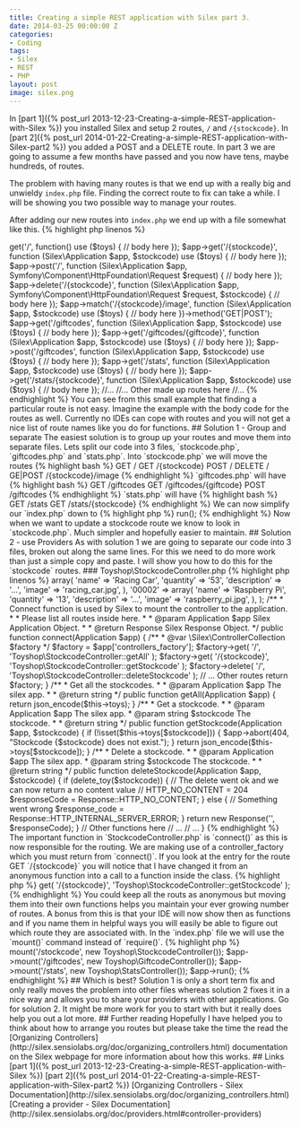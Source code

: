 ```yaml
---
title: Creating a simple REST application with Silex part 3.
date: 2014-03-25 00:00:00 Z
categories:
- Coding
tags:
- Silex
- REST
- PHP
layout: post
image: silex.png
---
```


In [part 1]({% post_url 2013-12-23-Creating-a-simple-REST-application-with-Silex %}) you installed Silex and setup 2 routes, `/` and `/{stockcode}`.
In [part 2]({% post_url 2014-01-22-Creating-a-simple-REST-application-with-Silex-part2 %}) you added a POST and a DELETE route.  In part 3 we are going to
assume a few months have passed and you now have tens, maybe hundreds, of routes.

The problem with having many routes is that we end up with a really big and unwieldy `index.php` file.  Finding the correct route to fix can take a while.
I will be showing you two possible way to manage your routes.
<!-- more -->

After adding our new routes into `index.php` we end up with a file somewhat like this.
{% highlight php linenos %}
<?php

$app->get('/', function() use ($toys) {
    // body here
});

$app->get('/{stockcode}', function (Silex\Application $app, $stockcode) use ($toys) {
    // body here
});

$app->post('/', function (Silex\Application $app, Symfony\Component\HttpFoundation\Request $request) {
    // body here
});

$app->delete('/{stockcode}', function (Silex\Application $app, Symfony\Component\HttpFoundation\Request $request, $stockcode) {
    // body here
});

$app->match('/{stockcode}/image', function (Silex\Application $app, $stockcode) use ($toys) {     
    // body here
})->method('GET|POST');

$app->get('/giftcodes', function (Silex\Application $app, $stockcode) use ($toys) {     
    // body here
});

$app->get('/giftcodes/{giftcode}', function (Silex\Application $app, $stockcode) use ($toys) {     
    // body here
});

$app->post('/giftcodes', function (Silex\Application $app, $stockcode) use ($toys) {     
    // body here
});

$app->get('/stats', function (Silex\Application $app, $stockcode) use ($toys) {     
    // body here
});

$app->get('/stats/{stockcode}', function (Silex\Application $app, $stockcode) use ($toys) {     
    // body here
});

//...
//... Other made up routes here
//...
{% endhighlight %}

You can see from this small example that finding a particular route is not easy.  Imagine the example with the body code for the routes as well. 
Currently no IDEs can cope with routes and you will not get a nice list of route names like you do for functions. 

## Solution 1 - Group and separate

The easiest solution is to group up your routes and move them into separate files.  

Lets split our code into 3 files, `stockcode.php`, `giftcodes.php` and `stats.php`.  Into `stockcode.php` we will move the routes

{% highlight bash %}
    GET /
    GET /{stockcode}
    POST /
    DELETE /
    GE|POST /{stockcode}/image
{% endhighlight %}

`giftcodes.php` will have

{% highlight bash %}
    GET /giftcodes
    GET /giftcodes/{giftcode}
    POST /giftcodes
{% endhighlight %}

`stats.php` will have

{% highlight bash %}
    GET /stats
    GET /stats/{stockcode}
{% endhighlight %}

We can now simplify our `index.php` down to 

{% highlight php %}
<?php
require_once __DIR__.'/vendor/autoload.php';

$filename = __DIR__.preg_replace('#(\?.*)$#', '', $_SERVER['REQUEST_URI']);
if (php_sapi_name() === 'cli-server' && is_file($filename)) {
    return false;
}

$app = new Silex\Application();
// Please set to false in a production environment
$app['debug'] = true;

$toys = array(
    // ...
);

require(__DIR__ . 'stockcode.php');
require(__DIR__ . 'giftcodes.php');
require(__DIR__ . 'stats.php');

$app->run();
{% endhighlight %}

Now when we want to update a stockcode route we know to look in `stockcode.php`.  Much simpler and hopefully easier to maintain.

## Solution 2 - use Providers

As with solution 1 we are going to separate our code into 3 files, broken out along the same lines. For this we need to do more work
than just a simple copy and paste.  I will show you how to do this for the `stockcode` routes.

### Toyshop\StockcodeController.php
{% highlight php linenos %}
<?php
namespace Toyshop;

use Symfony\Component\HttpFoundation\Request;
use Symfony\Component\HttpFoundation\Response;
use Symfony\Component\HttpFoundation\JsonResponse;
use Silex\Application;
use Silex\ControllerProviderInterface;

/**
 * The routes used for stockcode.
 *
 * @package toyshop
 */
class StockcodeController implements ControllerProviderInterface
{
    private $toys = array(
        '00001'=> array(
            'name' => 'Racing Car',
            'quantity' => '53',
            'description' => '...',
            'image' => 'racing_car.jpg',
        ),
        '00002' => array(
            'name' => 'Raspberry Pi',
            'quantity' => '13',
            'description' => '...',
            'image' => 'raspberry_pi.jpg',
        ),
    );    
    
    /**
     * Connect function is used by Silex to mount the controller to the application.
     *
     * Please list all routes inside here.
     *
     * @param Application $app Silex Application Object.
     *
     * @return Response Silex Response Object.
     */
    public function connect(Application $app)
    {
        /**
         * @var \Silex\ControllerCollection $factory
         */
        $factory = $app['controllers_factory'];

        $factory->get(
            '/',
            'Toyshop\StockcodeController::getAll'
        );     
        
        $factory->get(
            '/{stockcode}',
            'Toyshop\StockcodeController::getStockcode'
        );        

        $factory->delete(
            '/',
            'Toyshop\StockcodeController::deleteStockcode'
        );        

        // ... Other routes     

        return $factory;
    }

    /**
     * Get all the stockcodes.
     *
     * @param Application $app       The silex app.
     *
     * @return string
     */
    public function getAll(Application $app)
    {
        return json_encode($this->toys);
    }

    /**
     * Get a stockcode.
     *
     * @param Application $app       The silex app.
     * @param string      $stockcode The stockcode.
     *
     * @return string
     */
    public function getStockcode(Application $app, $stockcode)
    {
        if (!isset($this->toys[$stockcode])) {
            $app->abort(404, "Stockcode {$stockcode} does not exist.");
        }
        return json_encode($this->toys[$stockcode]);
    }


    /**
     * Delete a stockcode.
     *
     * @param Application $app       The silex app.
     * @param string      $stockcode The stockcode.
     *
     * @return string
     */
    public function deleteStockcode(Application $app, $stockcode)
    {
        if (delete_toy($stockcode)) {
            // The delete went ok and we can now return a no content value
            // HTTP_NO_CONTENT = 204
            $responseCode = Response::HTTP_NO_CONTENT;
        } else {
            // Something went wrong
            $response_code = Response::HTTP_INTERNAL_SERVER_ERROR;
        }
    
        return new Response('', $responseCode);
    }    
    
    // Other functions here
    // ...
    // ...
}
{% endhighlight %}

The important function in `StockcodeController.php` is `connect()` as this is now responsible for the routing. We are making use of a controller_factory
 which you must return from `connect()`.

If you look at the entry for the route GET `/{stockcode}` you will notice that I have changed it from an anonymous function into a call to a function 
inside the class.
{% highlight php %}
<?php
        $factory->get(
            '/{stockcode}',
            'Toyshop\StockcodeController::getStockcode'
        );  
{% endhighlight %}

You could keep all the routs as anonymous but moving them into their own functions helps you maintain your ever growing number of routes.  A bonus
from this is that your IDE will now show then as functions and if you name them in helpful ways you will easily be able to figure out which route
they are associated with.

In the `index.php` file we will use the `mount()` command instead of `require()`. 
{% highlight php %}
<?php
require_once __DIR__.'/vendor/autoload.php';

$filename = __DIR__.preg_replace('#(\?.*)$#', '', $_SERVER['REQUEST_URI']);
if (php_sapi_name() === 'cli-server' && is_file($filename)) {
    return false;
}

$app = new Silex\Application();
// Please set to false in a production environment
$app['debug'] = true;

$toys = array(
    // ...
);

$app->mount('/stockcode', new Toyshop\StockcodeController());
$app->mount('/giftcodes', new Toyshop\GiftcodeController());
$app->mount('/stats', new Toyshop\StatsController());

$app->run();
{% endhighlight %}

## Which is best?
Solution 1 is only a short term fix and only really moves the problem into other files whereas solution 2 fixes it in a nice way and allows you 
to share your providers with other applications. Go for solution 2. It might be more work for you to start with but it really does help you out a 
lot more.

## Further reading
Hopefully I have helped you to think about how to arrange you routes but please take the time the read the 
[Organizing Controllers](http://silex.sensiolabs.org/doc/organizing_controllers.html) documentation on the Silex webpage for more information 
 about how this works.

## Links
[part 1]({% post_url 2013-12-23-Creating-a-simple-REST-application-with-Silex %})  
[part 2]({% post_url 2014-01-22-Creating-a-simple-REST-application-with-Silex-part2 %})
  
[Organizing Controllers - Silex Documentation](http://silex.sensiolabs.org/doc/organizing_controllers.html)
[Creating a provider - Silex Documentation](http://silex.sensiolabs.org/doc/providers.html#controller-providers)
